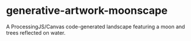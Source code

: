 # generative-artwork-moonscape
A ProcessingJS/Canvas code-generated landscape featuring a moon and trees reflected on water.
